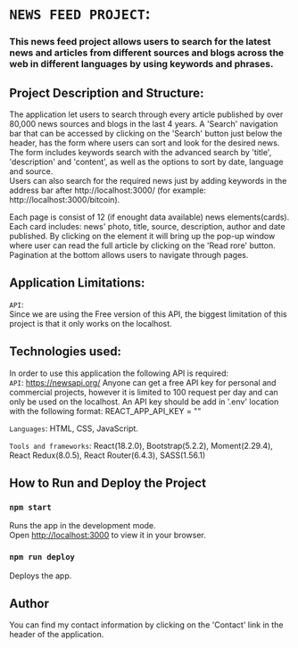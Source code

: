 # `NEWS FEED PROJECT`:
### This news feed project allows users to search for the latest news and articles from different sources and blogs across the web in different languages by using keywords and phrases.

## Project Description and Structure:
The application let users to search through every article published by over 80,000 news sources and blogs in the last 4 years. A 'Search' navigation bar that can be accessed by clicking on the 'Search' button just below the header, has the form where users can sort and look for the desired news. The form includes keywords search with the advanced search by 'title', 'description' and 'content', as well as the options to sort by date, language and source.\
Users can also search for the required news just by adding keywords in the address bar after http://localhost:3000/ (for example: http://localhost:3000/bitcoin).

Each page is consist of 12 (if enought data available) news elements(cards). Each card includes: news' photo, title, source, description, author and date published. By clicking on the element it will bring up the pop-up window where user can read the full article by clicking on the 'Read rore' button.  
Pagination at the bottom allows users to navigate through pages. 

## Application Limitations:
`API`:\
Since we are using the Free version of this API, the biggest limitation of this project is that it only works on the localhost.

## Technologies used:
In order to use this application the following API is required:\
`API`: https://newsapi.org/ Anyone can get a free API key for personal and commercial projects, however it is limited to 100 request per day and can only be used on the localhost. An API key should be add in '.env' location with the following format: REACT_APP_API_KEY = ""

`Languages`: HTML, CSS, JavaScript.

`Tools and frameworks`: React(18.2.0), Bootstrap(5.2.2), Moment(2.29.4), React Redux(8.0.5), React Router(6.4.3), SASS(1.56.1) 
 
## How to Run and Deploy the Project

### `npm start`

Runs the app in the development mode.\
Open [http://localhost:3000](http://localhost:3000) to view it in your browser.

### `npm run deploy`

Deploys the app.

## Author

You can find my contact information by clicking on the 'Contact' link in the header of the application.


